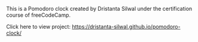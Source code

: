 This is a Pomodoro clock created by Dristanta Silwal under the certification course of freeCodeCamp.

Click here to view project: https://dristanta-silwal.github.io/pomodoro-clock/